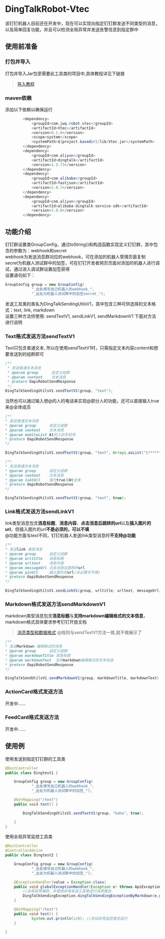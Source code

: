 # **DingTalkRobot-Vtec**
该钉钉机器人目前还在开发中，现在可以实现向指定钉钉群发送不同类型的消息，以及简单回复功能，并且可以检测全局异常并发送告警信息到指定群中

## **使用前准备**

### **打包并导入** 
打包并导入Jar包至需要此工具类的项目中,具体教程详见下链接
>[导入教程](https://blog.csdn.net/weixin_45480245/article/details/118707400?utm_medium=distribute.pc_relevant.none-task-blog-2~default~baidujs_baidulandingword~default-4-118707400-blog-115514519.pc_relevant_multi_platform_whitelistv1_exp2&spm=1001.2101.3001.4242.3&utm_relevant_index=7)

### **maven依赖**
添加以下依赖以确保运行
```Java
        <dependency>
            <groupId>com.jwq.robot.vtec</groupId>
            <artifactId>Vtec</artifactId>
            <version>0.1.0</version>
            <scope>system</scope>
            <systemPath>${project.basedir}/lib/Vtec.jar</systemPath>
        </dependency>
        <dependency>
            <groupId>com.aliyun</groupId>
            <artifactId>dingtalk</artifactId>
            <version>1.3.73</version>
        </dependency>
        <dependency>
            <groupId>com.alibaba</groupId>
            <artifactId>fastjson</artifactId>
            <version>2.0.7</version>
        </dependency>
        <dependency>
            <groupId>com.aliyun</groupId>
            <artifactId>alibaba-dingtalk-service-sdk</artifactId>
            <version>2.0.0</version>
        </dependency>

```

## **功能介绍**

钉钉群设置类GroupConfig，通过toString()和构造函数实现定义钉钉群，其中包含的参数为：webhook和secret <br>
webhook为发送消息群对应的webhook，可在添加的机器人管理页面复制<br>
secret为机器人测试群中的加签，可在钉钉开发者网页页面对添加的机器人进行调试，通过进入调试群设置加签获得<br> 
设置语句如下：
```Java
GroupConfig group = new GroupConfig(
            "_此处填写自己机器人的webhook_",
            "_此处为机器人测试群中的加签secret_");
```

发送工具类的类名为DingTalkSendingUtilsV1，其中包含三种可供选择的文本格式：text, link, markdown <br> 
设置三种方法供使用: sendTextV1, sendLinkV1, sendMarkdownV1   下面对方法进行说明

### **Text格式发送方法sendTextV1**

Text只包含普通文本, 所以在使用sendTextV1时，只需指定文本内容content和想要发送到的组群即可
```Java
/**
 * 发送普通文本消息
 * @param group      自定义组群
 * @param content    文本消息
 * @return OapiRobotSendResponse
 */
DingTalkSendingUtilsV1.sendTextV1(group, "text");
```
当然也可以通过输入想@的人的电话来实现@部分人的功能，还可以直接输入true来@全体成员<br>
        
```Java
/**
* 发送普通文本消息
* @param group      自定义组群
* @param content    文本消息
* @param mobileList At的人的手机号
* @return OapiRobotSendResponse
*/

DingTalkSendingUtilsV1.sendTextV1(group, "text", Arrays.asList("1**********"));

/**
* 发送普通文本消息
* @param group      自定义组群
* @param content    文本消息
* @param isAtAll    值为true及At全体
* @return OapiRobotSendResponse
*/

DingTalkSendingUtilsV1.sendTextV1(group, "text", true);
```

### **Link格式发送方法sendLinkV1**

link类型消息包含**消息标题**、**消息内容**、**点击消息后跳转的url**以及**插入图片的url**，但插入图片的url**不是必须的，可以不填**<br>
@功能方面与text不同，钉钉机器人发送link类型消息时**不支持@功能**
```Java
/**
* 发送link 类型消息
* @param group      自定义组群
* @param urltitle   消息标题
* @param urltext    消息内容
* @param messageUrl 点击消息后跳转的url
* @param picUrl     插入图片的url(非必需可不填)
* @return OapiRobotSendResponse
*/
     
DingTalkSendingUtilsV1.sendLinkV1(group, urltitle, urltext, messageUrl，picurl);
```

### **Markdown格式发送方法sendMarkdownV1**

markdown类型消息包含**消息标题**与**支持markdown编辑格式的文本信息**，markdown格式具体要求参考钉钉开放文档
> [消息类型和数据格式](https://open.dingtalk.com/document/group/message-types-and-data-format)
@规则与sendTextV1方法一致,就不做展示了

```Java
/**
* 发送Markdown 编辑格式的消息
* @param group      自定义组群
* @param markdownTitle 消息标题
* @param markdownText  支持markdown编辑格式的文本信息
* @return OapiRobotSendResponse
*/

DingTalkSendUtilsV1.sendMarkdownV1(group, markdownTitle, markdownText)
```
### **ActionCard格式发送方法**

开发中......

### **FeedCard格式发送方法**

开发中......

## **使用例**
使用发送到指定钉钉群的工具类
 
```Java
@RestController
public class Dingtest1 {

    GroupConfig group = new GroupConfig(
            "_此处填写自己机器人的webhook_",
            "_此处为机器人测试群中的加签_");

    @GetMapping("/test")
    public void test() {

        DingTalkSendingUtilsV1.sendTextV1(group, "haha", true);

    }
}
```
使用全局异常监控工具类
```Java
@RestController
@ControllerAdvice
public class Dingtest2 {

    GroupConfig group = new GroupConfig(
            "_此处填写自己机器人的webhook_",
            "_此处为机器人测试群中的加签_");

    @ExceptionHandler(value = Exception.class)
    public void globalExceptionHandler(Exception e) throws ApiException {
        //全局异常捕获，并使用异常发送工具类进行消息推送
        DingTalkSendingException.dingTalkSendingExceptionByMarkdown(e,group);
    }

    @GetMapping("/test")
    public void test() {
            System.out.println(1/0); //测试异常监控是否运行
    }

}
```
